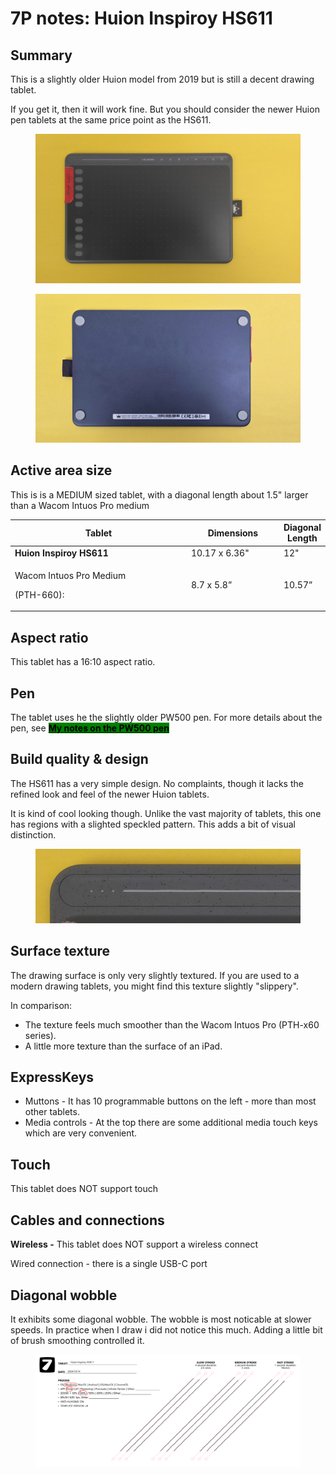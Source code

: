 # 7P notes: Huion Inspiroy HS611

## **Summary**

This is a slightly older Huion model from 2019 but is still a decent drawing tablet.&#x20;

If you get it, then it will work fine. But you should consider the newer Huion pen tablets at the same price point as the HS611.&#x20;

<figure><img src="../../../.gitbook/assets/Huion HS611.jpg" alt="" width="563"><figcaption></figcaption></figure>

<figure><img src="../../../.gitbook/assets/HS611 back.jpg" alt="" width="563"><figcaption></figcaption></figure>

## **Active area size**

This is is a MEDIUM sized tablet, with a diagonal length about 1.5" larger than a Wacom Intuos Pro medium

<table><thead><tr><th width="268">Tablet</th><th width="134">Dimensions</th><th>Diagonal Length</th></tr></thead><tbody><tr><td><strong>Huion Inspiroy HS611</strong></td><td>10.17 x 6.36"</td><td>12"</td></tr><tr><td><p>Wacom Intuos Pro Medium</p><p>(PTH-660):</p></td><td>8.7 x 5.8”</td><td>10.57”</td></tr></tbody></table>

## Aspect ratio

This tablet has a 16:10 aspect ratio.

## **Pen**

The tablet uses he the slightly older PW500 pen. For more details about the pen, see [<mark style="background-color:green;">**My notes on the PW500 pen**</mark>](../huion-pen-models/7p-notes-huion-pw500-pen.md)&#x20;

## **Build quality & design**

The HS611 has a very simple design. No complaints, though it lacks the refined look and feel of the newer Huion tablets.&#x20;

It is kind of cool looking though. Unlike the vast majority of tablets, this one has regions with a slighted speckled pattern. This adds a bit of visual distinction.

<figure><img src="../../../.gitbook/assets/Huion HS611 speckle.jpg" alt=""><figcaption></figcaption></figure>

## **Surface texture**

The drawing surface is only very slightly textured. If you are used to a modern drawing tablets, you might find this texture slightly "slippery".

In comparison:

* The texture feels much smoother than the Wacom Intuos Pro (PTH-x60 series).
* A little more texture than the surface of an iPad.

## **ExpressKeys**

* Muttons - It has 10 programmable buttons on the left - more than most other tablets.
* Media controls - At the top there are some additional media touch keys which are very convenient.

## **Touch**

This tablet does NOT support touch

## **Cables and connections**

**Wireless -** This tablet does NOT support a wireless connect

Wired connection - there is a single USB-C port&#x20;

## **Diagonal wobble**

It exhibits some diagonal wobble. The wobble is most noticable at slower speeds. In practice when I draw i did not notice this much. Adding a little bit of brush smoothing controlled it.

<figure><img src="../../../.gitbook/assets/Diag Wobble Huion Inspiroy HS611 2024-10-15.png" alt=""><figcaption></figcaption></figure>
